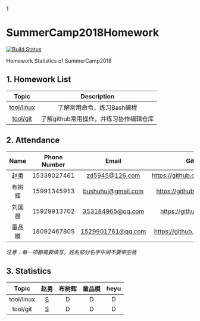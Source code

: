 1
# SummerCamp2018Homework

[![Build Status](https://api.travis-ci.com/npupilab/SummerCamp2018Homework.svg?branch=master)](https://travis-ci.com/npupilab/SummerCamp2018Homework/)

Homework Statistics of SummerCamp2018


## 1. Homework List

| Topic | Description |
| :---: | :---------: |
| [tool/linux]| 了解常用命令，练习Bash编程 |
| [tool/git]| 了解github常用操作，并练习协作编辑仓库 |

[tool/linux]: ./tool/linux/README.md
[tool/git]: ./tool/git/README.md

## 2. Attendance

| Name | Phone Number | Email | GitHub |
| :---: | :---------: | :---------: | :---------: |
| 赵勇 | 15339027461 | zd5945@126.com | https://github.com/zdzhaoyong|
| 布树辉 | 15991345913 | bushuhui@gmail.com | https://github.com/bushuhui |
| 刘国晨 | 15929913702 | 353184965@qq.com   | https://github.com/trygas   |
| 童品模 | 18092467805 | 1529901761@qq.com | https://github.com/tongpinmo |


*注意：每一项都需要填写，姓名部分名字中间不要带空格*

## 3. Statistics
| Topic | 赵勇 | 布树辉 | 童品模 | heyu |
| :---: | :---:| :---:| :---:| :---:|
| tool/linux | [S](tool/linux/赵勇/README.md) | D | D | D |
| tool/git | [S](tool/git/赵勇/README.md) | D | D | D |
